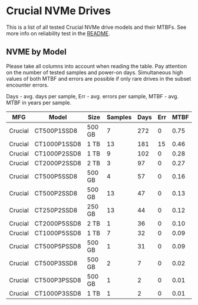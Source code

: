 Crucial NVMe Drives
===================

This is a list of all tested Crucial NVMe drive models and their MTBFs. See more
info on reliability test in the [README](https://github.com/bsdhw/SMART).

NVME by Model
------------

Please take all columns into account when reading the table. Pay attention on the
number of tested samples and power-on days. Simultaneous high values of both MTBF
and errors are possible if only rare drives in the subset encounter errors.

Days - avg. days per sample,
Err  - avg. errors per sample,
MTBF - avg. MTBF in years per sample.

| MFG       | Model              | Size   | Samples | Days  | Err   | MTBF |
|-----------|--------------------|--------|---------|-------|-------|------|
| Crucial   | CT500P1SSD8        | 500 GB | 7       | 272   | 0     | 0.75   |
| Crucial   | CT1000P1SSD8       | 1 TB   | 13      | 181   | 15    | 0.46   |
| Crucial   | CT1000P2SSD8       | 1 TB   | 9       | 102   | 0     | 0.28   |
| Crucial   | CT2000P2SSD8       | 2 TB   | 3       | 97    | 0     | 0.27   |
| Crucial   | CT500P5SSD8        | 500 GB | 4       | 57    | 0     | 0.16   |
| Crucial   | CT500P2SSD8        | 500 GB | 13      | 47    | 0     | 0.13   |
| Crucial   | CT250P2SSD8        | 250 GB | 13      | 44    | 0     | 0.12   |
| Crucial   | CT2000P5SSD8       | 2 TB   | 1       | 36    | 0     | 0.10   |
| Crucial   | CT1000P5SSD8       | 1 TB   | 7       | 32    | 0     | 0.09   |
| Crucial   | CT500P5PSSD8       | 500 GB | 1       | 31    | 0     | 0.09   |
| Crucial   | CT500P3SSD8        | 500 GB | 2       | 7     | 0     | 0.02   |
| Crucial   | CT500P3PSSD8       | 500 GB | 1       | 2     | 0     | 0.01   |
| Crucial   | CT1000P3SSD8       | 1 TB   | 1       | 2     | 0     | 0.01   |
